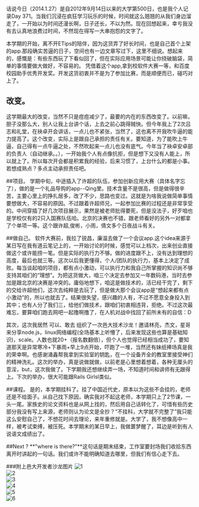 话说今日（2014.1.27）是自2012年9月14日以来的大学第500日，也是我个人记录Day 371。当我们沉浸在疯狂学习玩乐的时候，时间就这么翘翘的从我们身边溜走了，一开始以为时间还漫长啊，日子还长，不以为然。现在回想起来，幸亏我没有去认真地浪费过时间，不然现在得写一大串抱怨的文字了。

本学期的开始，离不开ETips的陪伴，因为这货弄了好长时间，也是自己首个上架的app.那段确实苦逼的日子，空间也有一边文章写过下，这里不细说。想起来的，感慨是：有些东西玩了下看似回了，但在实际应用场景可能让你挠破脑袋，简单的事情要做大做好，不容易的。 凭借着这个app,拿到校软件大赛一等，和百度校园助手优秀开发奖。开发这货初衷并不是为了参加比赛，而是顺便而已，碰巧对上了。  

## 改变。  
这学期最大的改变，当然不只是痘痘减少了，最要的内在的东西改变了。以前嘛，胆子没那么大，别人让我上台讲个话，上去之前心跳得贼快。但今年我上了2次吕志和礼堂，在袂卓开会讲话，一点儿也不紧张，当然了，这也离不开我吹牛逼的能力提高了。这个改变，实际上是跟自己承担的责任有关。要知道，为了能吹上牛逼，自己得有一点牛逼之处，不然吹起来一点儿也没有底气。今年当了袂卓安卓部的负责人（自动继承。。），一开始我个人有点像抗拒，但是想下又没有人能上，所以就上了。所以每次开会都是积累我的经验，后来习惯了，上台什么的都是小事。若想成熟点？多点主动承担责任吧。  

##项目。
学期中旬，中途插入了许超的队伍，参加创新应用大赛（具体名字忘了），做的是一个礼品导购的app--Qing里。技术含量不是很高，但是做得很辛苦，主要心里上的挣扎居多，改了不少，思路也变过。这就是为啥我说做简单事情要想做大，不容易的原因。不过跟着许超师兄，一起参加比赛的过程还是非常享受的。中间穿插了好几次项目展示，果然是被老师批得要死，但是没法子，好歹咱也是学校仅有的2只入国赛队伍哈。北京的决赛也不错，跟老师看好的另外一对都拿了个单项一等。这个跟许超,俊彬，小雨，倩文多个日夜战斗有关。 
 
##做自己。
软件大赛前，我拉了锐昌，廉温去做了一个会议app.这个idea来源于某日写在我有道云笔记上的，一开始讨论的时候，感觉可以上档次，出来创业直接做这个或许能捞一笔。但是实际的执行力不够。做的进度跟不上，没有达到理想的高度，最后也就三等。这次以后我更懂得，个人/团队的执行力，基本上决定了成败。每当谈起咱的项目，都有点小激动，可以执行力和我自己所掌握的知识尚不够支持其咱们的“理想”。为把这货做大，咱三个决定去参加又一年数码港，当时去参加是跟北京的决赛是冲突的。庸俗地想下，咱这是做技术的，活已经干完了，剩下的交给许超他们，这次去纯粹是去玩了，但是做大那个会议app是“想起来都有点小激动”的，所以也就去了。结果很失望，感兴趣的人有，不过不愿意全身投入到其中；也有人分了我们三，给他们做技术，跟咱们初衷相违背，拒绝。不过这次最难忘，要算咱们跑去网吧一起撸啊撸了，在人机对战中找回了前所未有的自信：D

其次，这次我居然 可以、敢去 组织了一次邑大技术沙龙！邀请林亮，杰文，星哥来分享node.js，linux网络编程(全场基本上听懵了，后来发现这些也算是基础知识)，scale。人数也就20+（报名数翻倍），但个人也觉得已经相当成功了，要知道那天是异常寒冷+下暴雨+早上9点开始，吓跑了一堆，当然还有妹纸捧场真是我的荣幸啊。也感谢涌鑫帮我拿到实验室的钥匙，在一个设备齐全的教室里接受神们的精神洗礼。这次的举办，真是说做就做，以前老是心里想着想着，各种无厘头的意淫，but，这次我做了。下学期我还想继续弄一场，不知道时间和讲师有无跟得上。下次的举办，很大可能跟Rails Girlsl类似。

##课程。
是的，本学期挂科了。挂了中国近代史，原本以为这些不会挂的，老师还是不给面子。从自己找下原因，确实我对不起这老师，本学期只上了2节课，一头一尾。家族史的论文资料也是从网上找的，然后用自己话转化了，可惜有些历史部分我没有写上来源，老师则认为论文是全抄？“不挂科，大学就不完整了”我只能这么安慰自己了，不想花时间去理论，来年重修就是。大学了，我不想像高中一样，被考试束缚，被压死。本学期末的某日早上，我做噩梦醒了，耳边是听到有人说语文成绩出了。

##Next ?
**"where is there?"**这句话是期末结束，工作室要封场我们收拾东西离开时讲起的一句话。我们或许不能明确知道去哪里，但我们有信心走下去。

###附上邑大开发者沙龙图片
![1](../img/2014012701.jpg)  
![2](../img/2014012702.png)  
![3](../img/2014012703.png)  
![4](../img/2014012704.jpg)  
![5](../img/2014012705.jpg)  
![6](../img/2014012706.jpg)  
